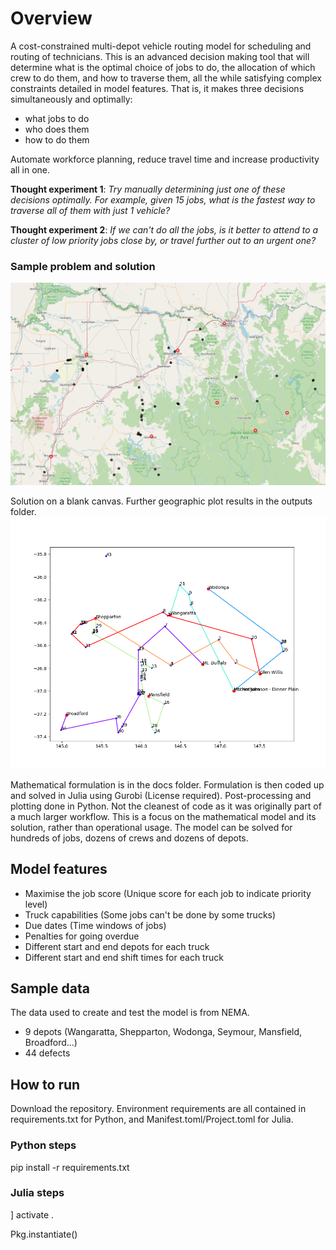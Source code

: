 # Overview
A cost-constrained multi-depot vehicle routing model for scheduling and routing of technicians. This is an advanced decision making tool that will determine what is the optimal choice of jobs to do, the allocation of which crew to do them, and how to traverse them, all the while satisfying complex constraints detailed in model features. That is, it makes three decisions simultaneously and optimally:
- what jobs to do 
- who does them  
- how to do them

Automate workforce planning, reduce travel time and increase productivity all in one.

**Thought experiment 1**: *Try manually determining just one of these decisions optimally. For example, given 15 jobs, what is the fastest way to traverse all of them with just 1 vehicle?*

**Thought experiment 2**: *If we can't do all the jobs, is it better to attend to a cluster of low priority jobs close by, or travel further out to an urgent one?*

### Sample problem and solution
![alt text](https://github.com/big-thugga/defect-optimisation/blob/main/outputs/folium_plot.png)

Solution on a blank canvas. Further geographic plot results in the outputs folder.
![alt text](https://github.com/big-thugga/defect-optimisation/blob/main/outputs/results_plot.png)

Mathematical formulation is in the docs folder. Formulation is then coded up and solved in Julia using Gurobi (License required). Post-processing and plotting done in Python. Not the cleanest of code as it was originally part of a much larger workflow. This is a focus on the mathematical model and its solution, rather than operational usage. The model can be solved for hundreds of jobs, dozens of crews and dozens of depots.

## Model features
- Maximise the job score (Unique score for each job to indicate priority level)
- Truck capabilities (Some jobs can't be done by some trucks)
- Due dates (Time windows of jobs)
- Penalties for going overdue
- Different start and end depots for each truck
- Different start and end shift times for each truck

## Sample data
The data used to create and test the model is from NEMA. 
- 9 depots (Wangaratta, Shepparton, Wodonga, Seymour, Mansfield, Broadford...)
- 44 defects

## How to run
Download the repository. Environment requirements are all contained in requirements.txt for Python, and Manifest.toml/Project.toml for Julia.

### Python steps
pip install -r requirements.txt

### Julia steps
] activate .

Pkg.instantiate()
